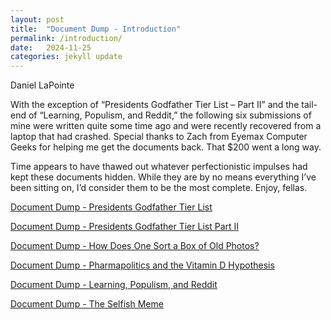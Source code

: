 ```yaml
---
layout: post
title:  "Document Dump - Introduction"
permalink: /introduction/
date:   2024-11-25
categories: jekyll update
---
```


Daniel LaPointe

With the exception of “Presidents Godfather Tier List – Part II” and the tail-end of “Learning, Populism, and Reddit,” the following six submissions of mine were written quite some time ago and were recently recovered from a laptop that had crashed. Special thanks to Zach from Eyemax Computer Geeks for helping me get the documents back. That $200 went a long way.

Time appears to have thawed out whatever perfectionistic impulses had kept these documents hidden. While they are by no means everything I’ve been sitting on, I’d consider them to be the most complete. Enjoy, fellas.


[Document Dump - Presidents Godfather Tier List](https://www.stim.blog/tier/)

[Document Dump - Presidents Godfather Tier List Part II](https://www.stim.blog/tierii/)

[Document Dump - How Does One Sort a Box of Old Photos?](https://www.stim.blog/photos/)

[Document Dump - Pharmapolitics and the Vitamin D Hypothesis](https://www.stim.blog/hypothesis/)

[Document Dump - Learning, Populism, and Reddit](https://www.stim.blog/reddit/)

[Document Dump - The Selfish Meme](https://www.stim.blog/meme/)
